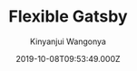 ---
title: Flexible Gatsby
github: https://github.com/wangonya/flexible-gatsby
demo: https://flexible-gatsby.netlify.app/
author: Kinyanjui Wangonya
ssg:
  - Gatsby
cms:
  - Markdown
date: 2019-10-08T09:53:49.000Z
description: Flexible-Gatsby is a simple and clean theme for Gatsby
draft: true
publish_date: '2019-10-08T09:53:49Z'
update_date: '2022-09-20T07:14:45Z'
github_star: 43
github_fork: 35
---